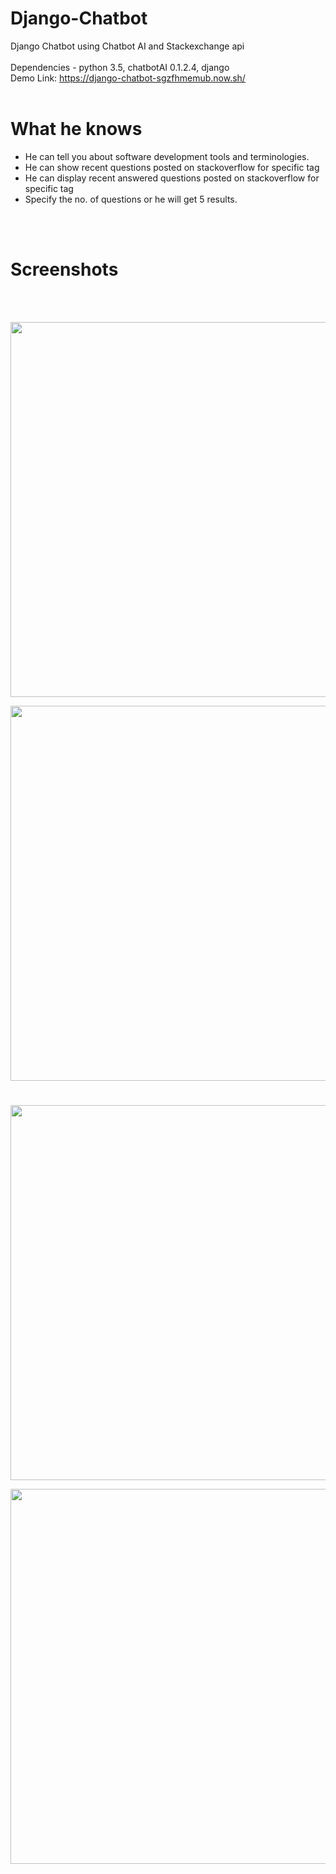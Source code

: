 # Django-Chatbot
Django Chatbot using Chatbot AI and Stackexchange api
<br/>
<br/>
Dependencies - python 3.5, chatbotAI 0.1.2.4, django
<br/>
Demo Link: https://django-chatbot-sgzfhmemub.now.sh/
<br/>
<br/>
# What he knows
- He can tell you about software development tools and terminologies.
- He can show recent questions posted on stackoverflow for specific tag
- He can display recent answered questions posted on stackoverflow for specific tag
- Specify the no. of questions or he will get 5 results.
<br/>
<br/>

# Screenshots
<br/>
<br/>

<img src="https://github.com/srijannnd/Django-Chatbot/blob/master/screenshots/1.jpeg" height="600"><br/>

<img src="https://github.com/srijannnd/Django-Chatbot/blob/master/screenshots/2.jpeg" height="600"><br/>
#

<img src="https://github.com/srijannnd/Django-Chatbot/blob/master/screenshots/3.jpeg" height="600"><br/>

<img src="https://github.com/srijannnd/Django-Chatbot/blob/master/screenshots/4.jpeg" height="600"><br/>
